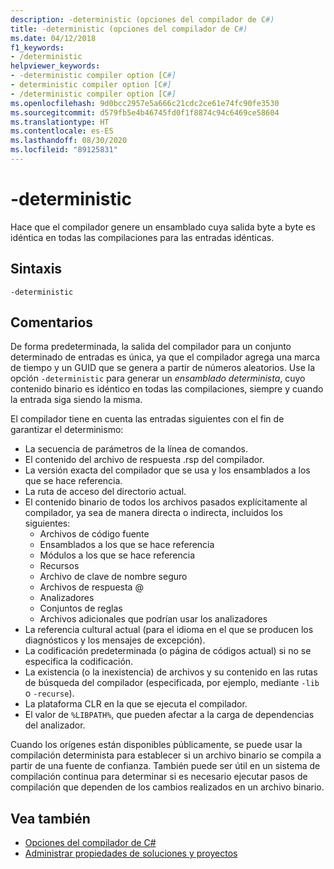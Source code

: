 ```yaml
---
description: -deterministic (opciones del compilador de C#)
title: -deterministic (opciones del compilador de C#)
ms.date: 04/12/2018
f1_keywords:
- /deterministic
helpviewer_keywords:
- -deterministic compiler option [C#]
- deterministic compiler option [C#]
- /deterministic compiler option [C#]
ms.openlocfilehash: 9d0bcc2957e5a666c21cdc2ce61e74fc90fe3530
ms.sourcegitcommit: d579fb5e4b46745fd0f1f8874c94c6469ce58604
ms.translationtype: HT
ms.contentlocale: es-ES
ms.lasthandoff: 08/30/2020
ms.locfileid: "89125831"
---
```

# <a name="-deterministic"></a>-deterministic

Hace que el compilador genere un ensamblado cuya salida byte a byte es idéntica en todas las compilaciones para las entradas idénticas.

## <a name="syntax"></a>Sintaxis

```console
-deterministic
```

## <a name="remarks"></a>Comentarios

De forma predeterminada, la salida del compilador para un conjunto determinado de entradas es única, ya que el compilador agrega una marca de tiempo y un GUID que se genera a partir de números aleatorios. Use la opción `-deterministic` para generar un *ensamblado determinista*, cuyo contenido binario es idéntico en todas las compilaciones, siempre y cuando la entrada siga siendo la misma.

El compilador tiene en cuenta las entradas siguientes con el fin de garantizar el determinismo:

- La secuencia de parámetros de la línea de comandos.
- El contenido del archivo de respuesta .rsp del compilador.
- La versión exacta del compilador que se usa y los ensamblados a los que se hace referencia.
- La ruta de acceso del directorio actual.
- El contenido binario de todos los archivos pasados explícitamente al compilador, ya sea de manera directa o indirecta, incluidos los siguientes:
  - Archivos de código fuente
  - Ensamblados a los que se hace referencia
  - Módulos a los que se hace referencia
  - Recursos
  - Archivo de clave de nombre seguro
  - Archivos de respuesta @
  - Analizadores
  - Conjuntos de reglas
  - Archivos adicionales que podrían usar los analizadores
- La referencia cultural actual (para el idioma en el que se producen los diagnósticos y los mensajes de excepción).
- La codificación predeterminada (o página de códigos actual) si no se especifica la codificación.
- La existencia (o la inexistencia) de archivos y su contenido en las rutas de búsqueda del compilador (especificada, por ejemplo, mediante `-lib` o `-recurse`).
- La plataforma CLR en la que se ejecuta el compilador.
- El valor de `%LIBPATH%`, que pueden afectar a la carga de dependencias del analizador.

Cuando los orígenes están disponibles públicamente, se puede usar la compilación determinista para establecer si un archivo binario se compila a partir de una fuente de confianza. También puede ser útil en un sistema de compilación continua para determinar si es necesario ejecutar pasos de compilación que dependen de los cambios realizados en un archivo binario.

## <a name="see-also"></a>Vea también

- [Opciones del compilador de C#](./index.md)
- [Administrar propiedades de soluciones y proyectos](/visualstudio/ide/managing-project-and-solution-properties)
